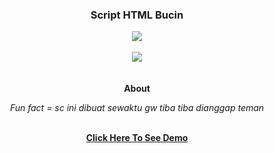 <div align="center">
  <h3>Script HTML Bucin</h3>
  <img src="https://i.pinimg.com/originals/4e/c6/a6/4ec6a63cf14b6784b1c04083d1a22af7.gif">
  <br><br>
  <a href="//github.com/Azyansah"><img src="https://img.shields.io/badge/Author-Zyy.-blue.svg?style=for-the-badge&logo=github?logoWidth=10"/><a/>
  <br><br>
  <p><b>About</b><p>
  <p><i>
Fun fact = sc ini dibuat sewaktu gw tiba tiba dianggap teman
  </i></p>
<br>
  <a href="https://azyansah.github.io/i-love-you"><strong>Click Here To See Demo
</div>
